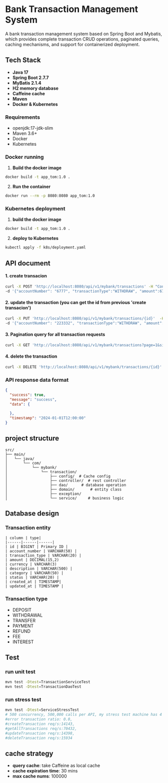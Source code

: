 # Bank Transaction Management System

A bank transaction management system based on Spring Boot and Mybatis, which provides complete transaction CRUD operations, paginated queries, caching mechanisms, and support for containerized deployment.

## Tech Stack
- **Java 17**
- **Spring Boot 2.7.7**
- **MyBatis 2.1.4**
- **H2 memory database**
- **Caffeine cache**
- **Maven**
- **Docker & Kubernetes**

### Requirements
- openjdk:17-jdk-slim
- Maven 3.6+
- Docker 
- Kubernetes

### Docker running

1. **Build the docker image**
```bash
docker build -t app_tom:1.0 .
```

2. **Run the container**
```bash
docker run --rm -p 8080:8080 app_tom:1.0
```

### Kubernetes deployment

1. **build the docker image**
```bash
docker build -t app_tom:1.0 .
```

2. **deploy to Kubernetes**
```bash
kubectl apply -f k8s/deployment.yaml
```

## API document
#### 1. create transacion
```bash
curl -X POST 'http://localhost:8080/api/v1/mybank/transactions' -H "Content-Type: application/json" \
-d '{"accountNumber": "6777", "transactionType":"WITHDRAW", "amount":6777, "currency":"USD","description":"new description","category":"new catetory"}'
```

#### 2. update the transaction (you can get the id from previous 'create transacion')
```bash
curl -X PUT 'http://localhost:8080/api/v1/mybank/transactions/{id}'  -H "Content-Type: application/json" \
-d '{"accountNumber": "223332", "transactionType":"WITHDRAW", "amount":1777, "currency":"USD","description":"update description","category":"update category", "status":"NORMAL"}'
```

#### 3. Pagination query for all transaction requests
```bash
curl -X GET 'http://localhost:8080/api/v1/mybank/transactions?page=1&size=20'
```

#### 4. delete the transaction
```bash
curl -X DELETE 'http://localhost:8080/api/v1/mybank/transactions/{id}'
```
### API response data format
```json
{
  "success": true,
  "message": "success",
  "data": {
     
  },
  "timestamp": "2024-01-01T12:00:00"
}
```

## project structure
```
src/
├── main/
│   └── java/
│       └── com/
│           └── mybank/
│               └── transaction/
│                   ├── config/  # Cache config
│                   ├── controller/  # rest controller
│                   ├── dao/      # database operation 
│                   ├── domain/       # entity class
│                   ├── exception/   
│                   └── service/     # business logic
```

## Database design
### Transaction entity
```
| column | type|
|------|------|------|
| id | BIGINT | Primary ID |
| account_number | VARCHAR(50) |
| transaction_type | VARCHAR(20) |
| amount | DECIMAL(15,2)
| currency | VARCHAR(3)
| description | VARCHAR(500) |
| category | VARCHAR(50) |
| status | VARCHAR(20) |
| created_at | TIMESTAMP|
| updated_at | TIMESTAMP |
```

### Transaction type
- DEPOSIT
- WITHDRAWAL
- TRANSFER
- PAYMENT
- REFUND
- FEE
- INTEREST

## Test
### run unit test
```bash
mvn test -Dtest=TransactionServiceTest
mvn test -Dtest=TransactionDaoTest
```

### run stress test
```bash
mvn test -Dtest=ServiceStressTest
# 500 concurrency, 500,000 calls per API, my stress test machine has 4 intel cores
#error transaction ratio: 0.0, 
#createTransaction req/s:14143,  
#getAllTransactions req/s:70432, 
#updateTransaction req/s:14398,  
#deleteTransaction req/s:15934
```

## cache strategy
- **query cache**: take Caffeine as local cache
- **cache expiration time**: 30 mins
- **max cache nums**: 100000
